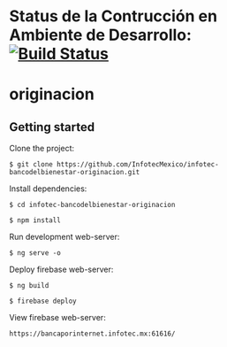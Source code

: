 # Status de la Contrucción en Ambiente de Desarrollo: [![Build Status](http://207.249.109.33:8080/buildStatus/icon?job=desarrollo-infotec-bancodelbienestar-mifosio-ui-creditosimple%2Fdesarrollo)](http://207.249.109.33:8080/job/desarrollo-infotec-bancodelbienestar-mifosio-ui-creditosimple/)

# originacion

## Getting started

Clone the project:

    $ git clone https://github.com/InfotecMexico/infotec-bancodelbienestar-originacion.git

Install dependencies:

    $ cd infotec-bancodelbienestar-originacion
    
    $ npm install

Run development web-server:

    $ ng serve -o

Deploy firebase web-server:

    $ ng build

    $ firebase deploy

View firebase web-server:

    https://bancaporinternet.infotec.mx:61616/
